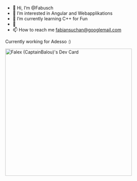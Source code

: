 - 👋 Hi, I’m @Fabusch
- 👀 I’m interested in Angular and Webapplikations
- 🌱 I’m currently learning C++ for Fun
- 💞
- 📫 How to reach me fabiansuchan@googlemail.com


Currently working for Adesso :)
<!---
Fabusch/Fabusch is a ✨ special ✨ repository because its `README.md` (this file) appears on your GitHub profile.
You can click the Preview link to take a look at your changes.
--->
<a href="https://app.daily.dev/Husamoli"><img src="https://api.daily.dev/devcards/146ee33377df44eea1fd65704c877a8e.png?r=u4d" width="400" alt="Falex (CaptainBalou)'s Dev Card"/></a>
